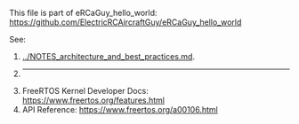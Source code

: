 This file is part of eRCaGuy_hello_world: https://github.com/ElectricRCAircraftGuy/eRCaGuy_hello_world

See: 

1. [../NOTES_architecture_and_best_practices.md](../NOTES_architecture_and_best_practices.md).
1. ---
1. FreeRTOS Kernel Developer Docs: https://www.freertos.org/features.html
1. API Reference: https://www.freertos.org/a00106.html
